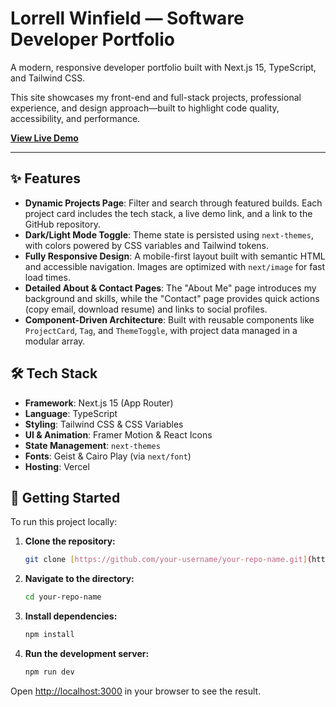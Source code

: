 # Lorrell Winfield — Software Developer Portfolio

A modern, responsive developer portfolio built with Next.js 15, TypeScript, and Tailwind CSS.

This site showcases my front-end and full-stack projects, professional experience, and design approach—built to highlight code quality, accessibility, and performance.

**[View Live Demo](https://your-portfolio-url.com)**

---

## ✨ Features

-   **Dynamic Projects Page**: Filter and search through featured builds. Each project card includes the tech stack, a live demo link, and a link to the GitHub repository.
-   **Dark/Light Mode Toggle**: Theme state is persisted using `next-themes`, with colors powered by CSS variables and Tailwind tokens.
-   **Fully Responsive Design**: A mobile-first layout built with semantic HTML and accessible navigation. Images are optimized with `next/image` for fast load times.
-   **Detailed About & Contact Pages**: The "About Me" page introduces my background and skills, while the "Contact" page provides quick actions (copy email, download resume) and links to social profiles.
-   **Component-Driven Architecture**: Built with reusable components like `ProjectCard`, `Tag`, and `ThemeToggle`, with project data managed in a modular array.

## 🛠️ Tech Stack

-   **Framework**: Next.js 15 (App Router)
-   **Language**: TypeScript
-   **Styling**: Tailwind CSS & CSS Variables
-   **UI & Animation**: Framer Motion & React Icons
-   **State Management**: `next-themes`
-   **Fonts**: Geist & Cairo Play (via `next/font`)
-   **Hosting**: Vercel

## 🚀 Getting Started

To run this project locally:

1.  **Clone the repository:**
    ```sh
    git clone [https://github.com/your-username/your-repo-name.git](https://github.com/your-username/your-repo-name.git)
    ```
2.  **Navigate to the directory:**
    ```sh
    cd your-repo-name
    ```
3.  **Install dependencies:**
    ```sh
    npm install
    ```
4.  **Run the development server:**
    ```sh
    npm run dev
    ```

Open [http://localhost:3000](http://localhost:3000) in your browser to see the result.
